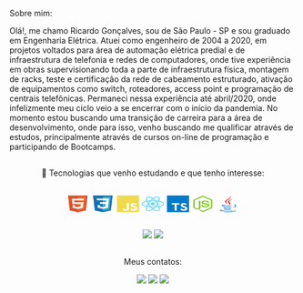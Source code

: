 <p>Sobre mim:</p>
<p> Olá!, me chamo Ricardo Gonçalves, sou de São Paulo - SP e sou graduado em Engenharia Elétrica. Atuei como engenheiro de 2004 a 2020, em projetos voltados para área de automação elétrica predial e de infraestrutura de telefonia e redes de computadores, onde tive experiência em obras supervisionando toda a parte de infraestrutura física, montagem de racks, teste e certificação da rede de cabeamento estruturado, ativação de equipamentos como switch, roteadores, access point e programação de centrais telefônicas. 
Permaneci nessa experiência até abril/2020, onde infelizmente meu ciclo veio a se encerrar com o início da pandemia. 
 No momento estou buscando uma transição de carreira para a área de desenvolvimento, onde para isso, venho buscando me qualificar através de estudos, principalmente através de cursos on-line de programação e participando de Bootcamps.</p>                  

##  

<p align= "center">👀 Tecnologias que venho estudando e que tenho interesse:</p>

<div align="center" style="display: inline_block"><br>  
    <img align="center" alt="Ricardo-HTML" height="30" width="40" src="https://raw.githubusercontent.com/devicons/devicon/master/icons/html5/html5-original.svg">
    <img align="center" alt="Ricardo-CSS" height="30" width="40" src="https://raw.githubusercontent.com/devicons/devicon/master/icons/css3/css3-original.svg">  
    <img align="center" alt="Ricardo-Js" height="30" width="40" src="https://raw.githubusercontent.com/devicons/devicon/master/icons/javascript/javascript-plain.svg">
    <img align="center" alt="Ricardo-React" height="30" width="40" src="https://raw.githubusercontent.com/devicons/devicon/master/icons/react/react-original.svg">
    <img align="center" alt="Ricardo-Ts" height="30" width="40" src="https://raw.githubusercontent.com/devicons/devicon/master/icons/typescript/typescript-plain.svg">
    <img align="center" alt="Ricardo-nodejs" height="30" width="40" src="https://raw.githubusercontent.com/devicons/devicon/master/icons/nodejs/nodejs-original.svg">
    <img align="center" alt="Ricardo-java" height="30" width="40" src="https://raw.githubusercontent.com/devicons/devicon/master/icons/java/java-original.svg">
</div>

##

<div align="center" style="display: inline_block">
  <img height="160em" src="https://github-readme-stats.vercel.app/api?username=ricgcaceja&show_icons=true&theme=highcontrast&include_all_commits=true&count_private=true"/>
  <img height="160em" src="https://github-readme-stats.vercel.app/api/top-langs/?username=ricgcaceja&layout=compact&langs_count=7&theme=highcontrast"/> 
</div>


##

<p align="center">Meus contatos:</p>
<div align="center"> 
  <a href="https://discord.gg/Ric.ar.do#6220" target="_blank"><img src="https://img.shields.io/badge/Discord-7289DA?style=for-the-badge&logo=discord&logoColor=white" target="_blank"></a> 
  <a href = "mailto:r.goncalves.cac@gmail.com"><img src="https://img.shields.io/badge/-Gmail-%23333?style=for-the-badge&logo=gmail&logoColor=white" target="_blank"></a>
  <a href="https://www.linkedin.com/in/ricardo-gonçalves-ti" target="_blank"><img src="https://img.shields.io/badge/-LinkedIn-%230077B5?style=for-the-badge&logo=linkedin&logoColor=white" target="_blank"></a> 

</div>

